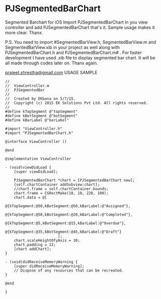# PJSegmentedBarChart
Segmented Barchart for iOS
Import PJSegmentedBarChart In you view controller  and add PJSegmentedBarChart that's it. Sample usage makes it more clear. Thanx. 

P.S. You need to import #SegmentedBarView.h, SegmentedBarView.m and SegmentedBarView.xib in your project as well along with PJSegmentedBarChart.h and PJSegmentedBarChart.m# . For faster development I have used .xib file to display segmented bar chart. It will be all made through codes later on. Thanx again. 

prajeet.shrestha@gmail.com
USAGE SAMPLE
```
//
//  ViewController.m
//  PJSegmentedBar
//
//  Created by EKbana on 5/7/15.
//  Copyright (c) 2015 EK Solutions Pvt Ltd. All rights reserved.
//
#define kTopSegment @"topSegment"
#define kBotSegment @"botSegment"
#define kBarLabel @"barLabel"

#import "ViewController.h"
#import "PJSegmentedBarChart.h"

@interface ViewController ()

@end

@implementation ViewController

- (void)viewDidLoad {
    [super viewDidLoad];
    
    PJSegmentedBarChart *chart = [PJSegmentedBarChart new];
    [self.chartContainer addSubview:chart];
    //chart.frame = self.chartContainer.bounds;
    chart.frame = CGRectMake(10, 10, 220, 100);
    chart.data = @[
                   @{kTopSegment:@50,kBotSegment:@50,kBarLabel:@"Assigned"},
                   @{kTopSegment:@50,kBotSegment:@20,kBarLabel:@"Completed"},
                   @{kTopSegment:@5,kBotSegment:@15,kBarLabel:@"Overdue"},
                   @{kTopSegment:@35,kBotSegment:@45,kBarLabel:@"Draft"}
                        ];
    chart.scaleHeightOfyAxis = 10;
    chart.padding = 12;
    [chart addChart];
}

- (void)didReceiveMemoryWarning {
    [super didReceiveMemoryWarning];
    // Dispose of any resources that can be recreated.
}

@end

}
```
